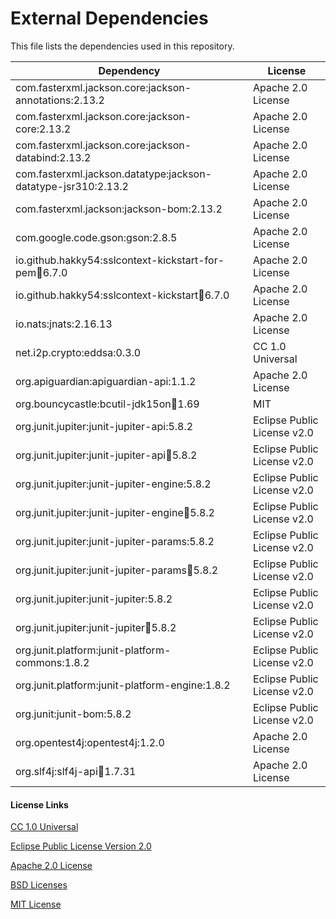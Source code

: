 # External Dependencies

This file lists the dependencies used in this repository.

| Dependency                                                    | License |
|---------------------------------------------------------------|-|
| com.fasterxml.jackson.core:jackson-annotations:2.13.2         | Apache 2.0 License |
| com.fasterxml.jackson.core:jackson-core:2.13.2                | Apache 2.0 License |
| com.fasterxml.jackson.core:jackson-databind:2.13.2            | Apache 2.0 License |
| com.fasterxml.jackson.datatype:jackson-datatype-jsr310:2.13.2 | Apache 2.0 License |
| com.fasterxml.jackson:jackson-bom:2.13.2                      | Apache 2.0 License |
| com.google.code.gson:gson:2.8.5                               | Apache 2.0 License |
| io.github.hakky54:sslcontext-kickstart-for-pem:jar:6.7.0      | Apache 2.0 License |
| io.github.hakky54:sslcontext-kickstart:jar:6.7.0              | Apache 2.0 License |
| io.nats:jnats:2.16.13                                         | Apache 2.0 License |
| net.i2p.crypto:eddsa:0.3.0                                    | CC 1.0 Universal |
| org.apiguardian:apiguardian-api:1.1.2                         | Apache 2.0 License |
| org.bouncycastle:bcutil-jdk15on:jar:1.69                      | MIT |
| org.junit.jupiter:junit-jupiter-api:5.8.2                     | Eclipse Public License v2.0 |
| org.junit.jupiter:junit-jupiter-api:jar:5.8.2                 | Eclipse Public License v2.0 |
| org.junit.jupiter:junit-jupiter-engine:5.8.2                  | Eclipse Public License v2.0 |
| org.junit.jupiter:junit-jupiter-engine:jar:5.8.2              | Eclipse Public License v2.0 |
| org.junit.jupiter:junit-jupiter-params:5.8.2                  | Eclipse Public License v2.0 |
| org.junit.jupiter:junit-jupiter-params:jar:5.8.2              | Eclipse Public License v2.0 |
| org.junit.jupiter:junit-jupiter:5.8.2                         | Eclipse Public License v2.0 |
| org.junit.jupiter:junit-jupiter:jar:5.8.2                     | Eclipse Public License v2.0 |
| org.junit.platform:junit-platform-commons:1.8.2               | Eclipse Public License v2.0 |
| org.junit.platform:junit-platform-engine:1.8.2                | Eclipse Public License v2.0 |
| org.junit:junit-bom:5.8.2                                     | Eclipse Public License v2.0|
| org.opentest4j:opentest4j:1.2.0                               | Apache 2.0 License |
| org.slf4j:slf4j-api:jar:1.7.31                                | Apache 2.0 License |

#### License Links

[CC 1.0 Universal](https://creativecommons.org/publicdomain/zero/1.0/)

[Eclipse Public License Version 2.0 ](http://www.eclipse.org/legal/epl-v20.html)

[Apache 2.0 License](https://www.apache.org/licenses/LICENSE-2.0.html)

[BSD Licenses](https://en.wikipedia.org/wiki/BSD_licenses)

[MIT License](https://en.wikipedia.org/wiki/MIT_License)

